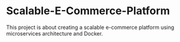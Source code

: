 # Scalable-E-Commerce-Platform
This project is about creating a scalable e-commerce platform using microservices architecture and Docker.
